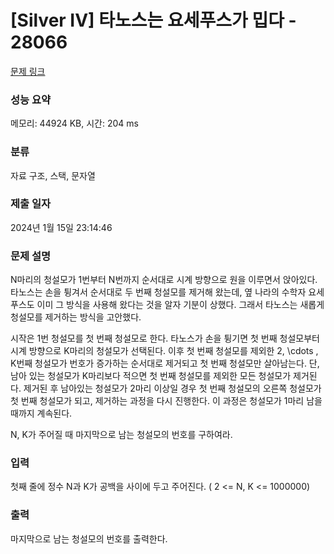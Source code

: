 # [Silver IV] 타노스는 요세푸스가 밉다 - 28066

[문제 링크](https://www.acmicpc.net/problem/28066)

### 성능 요약

메모리: 44924 KB, 시간: 204 ms

### 분류

자료 구조, 스택, 문자열

### 제출 일자

2024년 1월 15일 23:14:46

### 문제 설명

N마리의 청설모가
1번부터
N번까지 순서대로 시계 방향으로 원을 이루면서 앉아있다. 타노스는 손을 튕겨서 순서대로 두 번째 청설모를 제거해 왔는데, 옆 나라의 수학자 요세푸스도 이미 그 방식을 사용해 왔다는 것을 알자 기분이 상했다. 그래서 타노스는 새롭게 청설모를 제거하는 방식을 고안했다.

시작은
1번 청설모를 첫 번째 청설모로 한다. 타노스가 손을 튕기면 첫 번째 청설모부터 시계 방향으로
K마리의 청설모가 선택된다. 이후 첫 번째 청설모를 제외한
2,
\cdots
,
K번째 청설모가 번호가 증가하는 순서대로 제거되고 첫 번째 청설모만 살아남는다. 단, 남아 있는 청설모가
K마리보다 적으면 첫 번째 청설모를 제외한 모든 청설모가 제거된다. 제거된 후 남아있는 청설모가
2마리 이상일 경우 첫 번째 청설모의 오른쪽 청설모가 첫 번째 청설모가 되고, 제거하는 과정을 다시 진행한다. 이 과정은 청설모가
1마리 남을 때까지 계속된다.

N, K가 주어질 때 마지막으로 남는 청설모의 번호를 구하여라.

### 입력

 <p>첫째 줄에 정수 N과 K가 공백을 사이에 두고 주어진다. ( 2 <= N, K <= 1000000)

### 출력

 <p>마지막으로 남는 청설모의 번호를 출력한다.</p>

